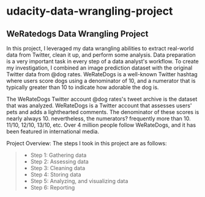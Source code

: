 # udacity-data-wrangling-project
## WeRatedogs Data Wrangling Project

In this project, I leveraged my data wrangling abilities to extract real-world data from Twitter, clean it up, and perform some analysis. Data preparation is a very important task in every step of a data analyst's workflow. To create my investigation, I combined an image prediction dataset with the original Twitter data from @dog rates. WeRateDogs is a well-known Twitter hashtag where users score dogs using a denominator of 10, and a numerator that is typically greater than 10 to indicate how adorable the dog is.

The WeRateDogs Twitter account @dog rates's tweet archive is the dataset that was analyzed. WeRateDogs is a Twitter account that assesses users' pets and adds a lighthearted comments. The denominator of these scores is nearly always 10. nevertheless, the numerators? frequently more than 10. 11/10, 12/10, 13/10, etc.  Over 4 million people follow WeRateDogs, and it has been featured in international media.

Project Overview: The steps I took in this project are as follows:
> * Step 1: Gathering data
> * Step 2: Assessing data
> * Step 3: Cleaning data
> * Step 4: Storing data
> * Step 5: Analyzing, and visualizing data
> * Step 6: Reporting
